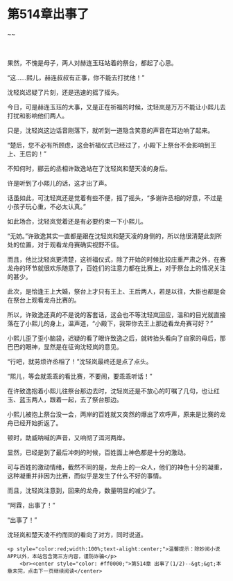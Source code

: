 # 第514章出事了
~~
    	    <p name="pagetop" href="javascript:void(0);" onclick="return false" style="line-height: 35px;padding: 10px;color: #333;"> </p><p>果然，不愧是母子，两人对赫连玉珏站着的祭台，都起了心思。</p><p>“这……熙儿，赫连叔叔有正事，你不能去打扰他！”</p><p>沈轻岚迟疑了片刻，还是迅速的摇了摇头。</p><p>今日，可是赫连玉珏的大事，又是正在祈福的时候，沈轻岚是万万不能让小熙儿去打扰和影响他们两人。</p><p>只是，沈轻岚这边话音刚落下，就听到一道隐含笑意的声音在耳边响了起来。</p><p>“楚后，您不必有所顾虑，这会祈福仪式已经过了，小殿下上祭台不会影响到王上、王后的！”</p><p>不知何时，郦云的丞相许致逸站在了沈轻岚和楚天凌的身后。</p><p>许是听到了小熙儿的话，这才出了声。</p><p>话虽如此，可沈轻岚还是觉着有些不便，摇了摇头，“多谢许丞相的好意，不过是小孩子玩心重，不必太认真。”</p><p>如此场合，沈轻岚觉着还是有必要约束一下小熙儿。</p><p>“无妨。”许致逸其实一直都是跟在沈轻岚和楚天凌的身侧的，所以他很清楚此刻所处的位置，对于观看龙舟赛确实视野不佳。</p><p>而且，他比沈轻岚更清楚，这祈福仪式，除了开始的时候比较庄重严肃之外，在赛龙舟的环节就很欢乐随意了，百姓们的注意力都在比赛上，对于祭台上的情况关注的甚少。</p><p>此次，是恰逢王上大婚，祭台上才只有王上、王后两人，若是以往，大臣也都是会在祭台上观看龙舟比赛的。</p><p>所以，许致逸还真的不是说的客套话，这会也不等沈轻岚回应，温和的目光就直接落在了小熙儿的身上，温声道，“小殿下，我带你去王上那边看龙舟赛可好？”</p><p>小熙儿歪了歪小脑袋，迟疑的看了眼许致逸之后，就转抬头看向了自家的母后，那巴巴的眼神，显然是在征询沈轻岚的意见。</p><p>“行吧，就劳烦许丞相了！”沈轻岚最终还是点了点头。</p><p>“熙儿，等会就乖乖的看比赛，不要闹，要乖乖听话！”</p><p>在许致逸抱着小熙儿往祭台那边去时，沈轻岚还是不放心的叮嘱了几句，也让红玉、蓝玉两人，跟着一起，去了祭台那边。</p><p>小熙儿被抱上祭台没一会，两岸的百姓就又突然的爆出了欢呼声，原来是比赛的龙舟已经开始折返了。</p><p>顿时，助威呐喊的声音，又响彻了洱河两岸。</p><p>显然，已经是到了最后冲刺的时候，百姓面上神色都是十分的激动。</p><p>可与百姓的激动情绪，截然不同的是，龙舟上的一众人，他们的神色十分的凝重，这种凝重并非因为比赛，而似乎是发生了什么不好的事情。</p><p>而且，沈轻岚注意到，回来的龙舟，数量明显的减少了。</p><p>“阿霖，出事了！”</p><p>“出事了！”</p><p>沈轻岚和楚天凌不约而同的看向了对方，同时说道。</p>
    	
   	<p style="color:red;width:100%;text-alight:center;">温馨提示：除妙阅小说APP以外，本站包含第三方内容，谨防诈骗</p>
    	<br><center style="color: #ff0000;">第514章 出事了(1/2)--&gt;&gt;本章未完，点击下一页继续阅读</center>
    	